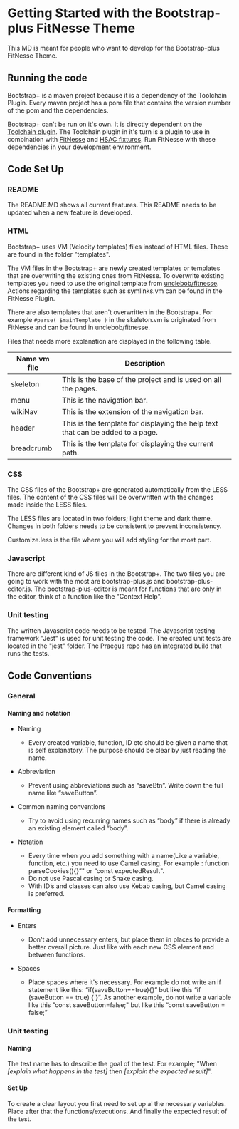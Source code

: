 # Getting Started with the Bootstrap-plus FitNesse Theme
This MD is meant for people who want to develop for the Bootstrap-plus FitNesse Theme.

## Running the code 

Bootstrap+ is a maven project because it is a dependency of the Toolchain Plugin.
Every maven project has a pom file that contains the version number of the pom and the dependencies.  

Bootstrap+ can't be run on it's own. It is directly dependent on the [Toolchain plugin](https://mvnrepository.com/artifact/nl.praegus/toolchain-fitnesse-plugin). 
The Toolchain plugin in it's turn is a plugin to use in combination with [FitNesse](https://mvnrepository.com/artifact/org.fitnesse/fitnesse) and [HSAC fixtures](https://mvnrepository.com/artifact/nl.hsac/hsac-fitnesse-fixtures). 
Run FitNesse with these dependencies in your development environment.

## Code Set Up 

### README

The README.MD shows all current features. This README needs to be updated when a new feature is developed.   

### HTML

Bootstrap+ uses VM (Velocity templates) files instead of HTML files. 
These are found in the folder "templates".

The VM files in the Bootstrap+ are newly created templates or templates that are overwriting the existing ones from FitNesse. 
To overwrite existing templates you need to use the original template from [unclebob/fitnesse](https://github.com/unclebob/fitnesse/tree/30b496e330add41ab36b7fa04b21f1a6e8fefecd/src/fitnesse/resources/templates). 
Actions regarding the templates such as symlinks.vm can be found in the FitNesse Plugin. 

There are also templates that aren't overwritten in the Bootstrap+.
For example ``#parse( $mainTemplate )`` in the skeleton.vm is originated from FitNesse and can be found in unclebob/fitnesse.

Files that needs more explanation are displayed in the following table.

Name vm file | Description
------------ | -------------
skeleton | This is the base of the project and is used on all the pages.
menu | This is the navigation bar.
wikiNav | This is the extension of the navigation bar.
header | This is the template for displaying the help text that can be added to a page.
breadcrumb | This is the template for displaying the current path.


### CSS

The CSS files of the Bootstrap+ are generated automatically from the LESS files. 
The content of the CSS files will be overwritten with the changes made inside the LESS files. 

The LESS files are located in two folders; light theme and dark theme. 
Changes in both folders needs to be consistent to prevent inconsistency.

Customize.less is the file where you will add styling for the most part.   

### Javascript

There are different kind of JS files in the Bootstrap+. 
The two files you are going to work with the most are bootstrap-plus.js and bootstrap-plus-editor.js. 
The bootstrap-plus-editor is meant for functions that are only in the editor, think of a function like the "Context Help".

### Unit testing

The written Javascript code needs to be tested. 
The Javascript testing framework "Jest" is used for unit testing the code. 
The created unit tests are located in the "jest" folder. 
The Praegus repo has an integrated build that runs the tests.  

## Code Conventions
### General
#### Naming and notation

- Naming
    - Every created variable, function, ID etc should be given a name that is self explanatory. The purpose should be clear by just reading the name.
    
    
- Abbreviation  
    - Prevent using abbreviations such as “saveBtn”. Write down the full name like “saveButton”.
    
    
- Common naming conventions
    - Try to avoid using recurring names such as “body” if there is already an existing element called “body”. 
    
    
- Notation
    - Every time when you add something with a name(Like a variable, function, etc.) you need to use Camel casing. For example : function parseCookies(){}”" or “const expectedResult".
    - Do not use Pascal casing or Snake casing.
    - With ID’s and classes can also use Kebab casing, but Camel casing is preferred.

#### Formatting

- Enters
    - Don't add unnecessary enters, but place them in places to provide a better overall picture. Just like with each new CSS element and between functions.
    
    
- Spaces
    - Place spaces where it's necessary. For example do not write an if statement like this: “if(saveButton==true){}” but like this “if (saveButton == true) { }“. As another example, do not write a variable like this ”const saveButton=false;" but like this “const saveButton = false;”

### Unit testing
#### Naming
The test name has to describe the goal of the test. 
For example; "When _[explain what happens in the test]_ then _[explain the expected result]_". 

#### Set Up
To create a clear layout you first need to set up al the necessary variables. 
Place after that the functions/executions. 
And finally the expected result of the test.
